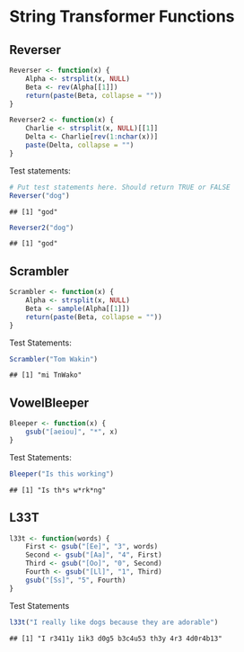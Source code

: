 String Transformer Functions
===========================
## Reverser


```r
Reverser <- function(x) {
    Alpha <- strsplit(x, NULL)
    Beta <- rev(Alpha[[1]])
    return(paste(Beta, collapse = ""))
}

Reverser2 <- function(x) {
    Charlie <- strsplit(x, NULL)[[1]]
    Delta <- Charlie[rev(1:nchar(x))]
    paste(Delta, collapse = "")
}
```

Test statements:

```r
# Put test statements here. Should return TRUE or FALSE
Reverser("dog")
```

```
## [1] "god"
```

```r
Reverser2("dog")
```

```
## [1] "god"
```

## Scrambler 

```r
Scrambler <- function(x) {
    Alpha <- strsplit(x, NULL)
    Beta <- sample(Alpha[[1]])
    return(paste(Beta, collapse = ""))
}
```

Test Statements:

```r
Scrambler("Tom Wakin")
```

```
## [1] "mi TnWako"
```

## VowelBleeper

```r
Bleeper <- function(x) {
    gsub("[aeiou]", "*", x)
}
```

Test Statements:

```r
Bleeper("Is this working")
```

```
## [1] "Is th*s w*rk*ng"
```

## L33T

```r
l33t <- function(words) {
    First <- gsub("[Ee]", "3", words)
    Second <- gsub("[Aa]", "4", First)
    Third <- gsub("[Oo]", "0", Second)
    Fourth <- gsub("[Ll]", "1", Third)
    gsub("[Ss]", "5", Fourth)
}
```

Test Statements

```r
l33t("I really like dogs because they are adorable")
```

```
## [1] "I r3411y 1ik3 d0g5 b3c4u53 th3y 4r3 4d0r4b13"
```

